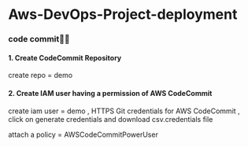 # Aws-DevOps-Project-deployment

### code commit👨‍💻

#### 1. Create CodeCommit Repository

create repo = demo

#### 2. Create IAM user having a permission of AWS CodeCommit
 
create iam user = demo , HTTPS Git credentials for AWS CodeCommit , click on generate credentials and download csv.credentials file

attach a policy = AWSCodeCommitPowerUser

